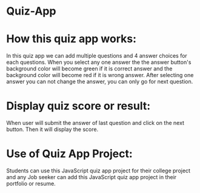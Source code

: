 # Quiz-App

# How this quiz app works:

In this quiz app we can add multiple questions and 4 answer choices for each questions. When you select any one answer the the answer button's background color will become green if it is correct answer and the background color will become red if it is wrong answer.
After selecting one answer you can not change the answer, you can only go for next question.

# Display quiz score or result:

When user will submit the answer of last question and click on the next button. Then it will display the score.

# Use of Quiz App Project:

Students can use this JavaScript quiz app project for their college project and any Job seeker can add this JavaScript quiz app project in their portfolio or resume.
